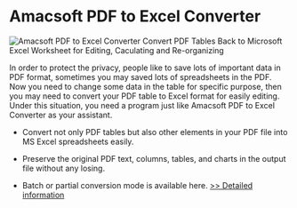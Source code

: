 # Amacsoft PDF to Excel Converter
![Amacsoft PDF to Excel Converter](https://mycommerce.akamaized.net/api/pimages/P300924606/BIG/300924606.PNG)
Convert PDF Tables Back to Microsoft Excel Worksheet for Editing, Caculating and Re-organizing

In order to protect the privacy, people like to save lots of important data in PDF format, sometimes you may saved lots of spreadsheets in the PDF. Now you need to change some data in the table for specific purpose, then you may need to convert your PDF table to Excel format for easily editing. Under this situation, you need a program just like Amacsoft PDF to Excel Converter as your assistant.

* Convert not only PDF tables but also other elements in your PDF file into MS Excel spreadsheets easily.

* Preserve the original PDF text, columns, tables, and charts in the output file without any losing.

* Batch or partial conversion mode is available here.
[>> Detailed information](https://secure.shareit.com/shareit/product.html?productid=300924606&affiliateid=200057808)